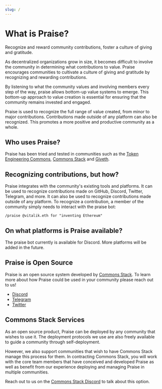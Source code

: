 ```yaml
---
slug: /
---
```


# What is Praise?

Recognize and reward community contributions, foster a culture of giving and gratitude.

As decentralized organizations grow in size, it becomes difficult to involve the community in determining what contributions to value. Praise encourages communities to cultivate a culture of giving and gratitude by recognizing and rewarding contributions.

By listening to what the community values and involving members every step of the way, praise allows bottom-up value systems to emerge. This bottom-up approach to value creation is essential for ensuring that the community remains invested and engaged.

Praise is used to recognize the full range of value created, from minor to major contributions. Contributions made outside of any platform can also be recognized. This promotes a more positive and productive community as a whole.

## Who uses Praise?

Praise has been tried and tested in communities such as the [Token Engineering Commons](https://tecommons.org), [Commons Stack](https://commonsstack.org) and [Giveth](https://giveth.io).

## Recognizing contributions, but how?

Praise integrates with the community's existing tools and platforms. It can be used to recognize contributions made on GitHub, Discord, Twitter, Telegram, and more. It can also be used to recognize contributions made outside of any platform. To recognize a contribution, a member of the community simply needs to interact with the praise bot:

```
/praise @vitalik.eth for "inventing Ethereum"
```

## On what platforms is Praise available?

The praise bot currently is available for Discord. More platforms will be added in the future.

## Praise is Open Source

Praise is an open source system developed by [Commons Stack](https://commonsstack.org). To learn more about how Praise could be used in your community please reach out to us!

- [Discord](http://discord.link/commonsstack)
- [Telegram](https://t.me/joinchat/HGrjjRS2PoowbH1ODuefuA)
- [Twitter](https://twitter.com/commonsstack)

## Commons Stack Services

As an open source product, Praise can be deployed by any community that wishes to use it. The deployment protocols we use are also freely available to guide a community through self-deployment.

However, we also support communities that wish to have Commons Stack manage this process for them. In contracting Commons Stack, you will work with the core team members that have conceived and developed Praise as well as benefit from our experience deploying and managing Praise in multiple communities.

Reach out to us on the [Commons Stack Discord](http://discord.link/commonsstack) to talk about this option.
